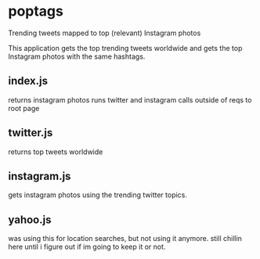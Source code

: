 # poptags
Trending tweets mapped to top (relevant) Instagram photos

This application gets the top trending tweets worldwide and gets the top Instagram photos with the same hashtags.

index.js
------
returns instagram photos
runs twitter and instagram calls outside of reqs to root page

twitter.js
------
returns top tweets worldwide

instagram.js
------
gets instagram photos using the trending twitter topics.

yahoo.js
------
was using this for location searches, but not using it anymore. still chillin here until i figure out if im going to keep it or not.
